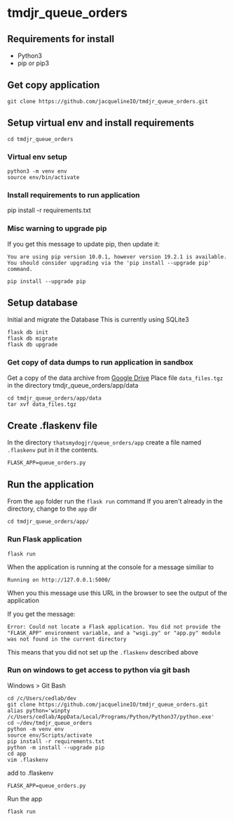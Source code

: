 # tmdjr_queue_orders

## Requirements for install
* Python3
* pip or pip3

## Get copy application
```
git clone https://github.com/jacquelineIO/tmdjr_queue_orders.git
```

## Setup virtual env and install requirements
```
cd tmdjr_queue_orders
```
### Virtual env setup
```
python3 -m venv env
source env/bin/activate
```
### Install requirements to run application
pip install -r requirements.txt

### Misc warning to upgrade pip
If you get this message to update pip, then update it:
```
You are using pip version 10.0.1, however version 19.2.1 is available.
You should consider upgrading via the 'pip install --upgrade pip' command.
```
```
pip install --upgrade pip
```
## Setup database
Initial and migrate the Database
This is currently using SQLite3
```
flask db init
flask db migrate
flask db upgrade
```

### Get copy of data dumps to run application in sandbox
Get a copy of the data archive from [Google Drive](https://drive.google.com/drive/u/1/folders/1nAblU72qlTKgcTMgJ-00r5Zy8aVf8Ffc)
Place file `data_files.tgz` in the directory tmdjr_queue_orders/app/data
```
cd tmdjr_queue_orders/app/data
tar xvf data_files.tgz
```

## Create .flaskenv file 
In the directory `thatsmydogjr/queue_orders/app` create a file named `.flaskenv`
put in it the contents.
```
FLASK_APP=queue_orders.py
```

## Run the application
From the `app` folder run the `flask run` command
If you aren't already in the directory, change to the `app` dir
```
cd tmdjr_queue_orders/app/
```
### Run Flask application
```
flask run
```
When the application is running at the console for a message similiar to
```
Running on http://127.0.0.1:5000/
```
When you this message use this URL in the browser to see the output of the application

If you get the message:
```
Error: Could not locate a Flask application. You did not provide the "FLASK_APP" environment variable, and a "wsgi.py" or "app.py" module was not found in the current directory
```
This means that you did not set up the `.flaskenv` described above

### Run on windows to get access to python via git bash

Windows > Git Bash
```
cd /c/Users/cedlab/dev
git clone https://github.com/jacquelineIO/tmdjr_queue_orders.git
alias python='winpty /c/Users/cedlab/AppData/Local/Programs/Python/Python37/python.exe'
cd ~/dev/tmdjr_queue_orders
python -m venv env
source env/Scripts/activate
pip install -r requirements.txt
python -m install --upgrade pip
cd app
vim .flaskenv
```
add to .flaskenv
```
FLASK_APP=queue_orders.py
```
Run the app
```
flask run
```    
